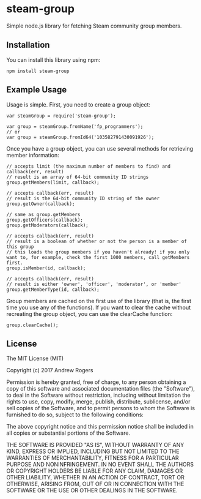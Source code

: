 # steam-group

Simple node.js library for fetching Steam community group members.

## Installation

You can install this library using npm:
```
npm install steam-group
```

## Example Usage

Usage is simple. First, you need to create a group object:
```
var steamGroup = require('steam-group');

var group = steamGroup.fromName('fp_programmers');
// or
var group = steamGroup.fromId64('103582791430091926');
```

Once you have a group object, you can use several methods for retrieving member information:
```
// accepts limit (the maximum number of members to find) and callback(err, result)
// result is an array of 64-bit community ID strings
group.getMembers(limit, callback);

// accepts callback(err, result)
// result is the 64-bit community ID string of the owner
group.getOwner(callback);

// same as group.getMembers
group.getOfficers(callback);
group.getModerators(callback);

// accepts callback(err, result)
// result is a boolean of whether or not the person is a member of this group
// this loads the group members if you haven't already! if you only want to, for example, check the first 1000 members, call getMembers first.
group.isMember(id, callback);

// accepts callback(err, result)
// result is either 'owner', 'officer', 'moderator', or 'member'
group.getMemberType(id, callback);
```

Group members are cached on the first use of the library (that is, the first time you use any of the functions). If you want to clear the cache without recreating the group object, you can use the clearCache function:
```
group.clearCache();
```

## License

The MIT License (MIT)

Copyright (c) 2017 Andrew Rogers

Permission is hereby granted, free of charge, to any person obtaining a copy
of this software and associated documentation files (the "Software"), to deal
in the Software without restriction, including without limitation the rights
to use, copy, modify, merge, publish, distribute, sublicense, and/or sell
copies of the Software, and to permit persons to whom the Software is
furnished to do so, subject to the following conditions:

The above copyright notice and this permission notice shall be included in
all copies or substantial portions of the Software.

THE SOFTWARE IS PROVIDED "AS IS", WITHOUT WARRANTY OF ANY KIND, EXPRESS OR
IMPLIED, INCLUDING BUT NOT LIMITED TO THE WARRANTIES OF MERCHANTABILITY,
FITNESS FOR A PARTICULAR PURPOSE AND NONINFRINGEMENT. IN NO EVENT SHALL THE
AUTHORS OR COPYRIGHT HOLDERS BE LIABLE FOR ANY CLAIM, DAMAGES OR OTHER
LIABILITY, WHETHER IN AN ACTION OF CONTRACT, TORT OR OTHERWISE, ARISING FROM,
OUT OF OR IN CONNECTION WITH THE SOFTWARE OR THE USE OR OTHER DEALINGS IN
THE SOFTWARE.